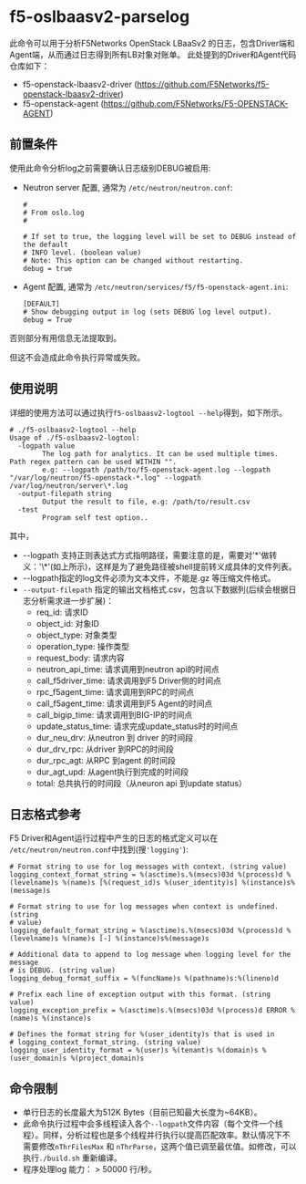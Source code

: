 # f5-oslbaasv2-parselog

此命令可以用于分析F5Networks OpenStack LBaaSv2 的日志，包含Driver端和Agent端，从而通过日志得到所有LB对象对账单。
此处提到的Driver和Agent代码仓库如下：
* f5-openstack-lbaasv2-driver (https://github.com/F5Networks/f5-openstack-lbaasv2-driver) 
* f5-openstack-agent (https://github.com/F5Networks/F5-OPENSTACK-AGENT)

## 前置条件

使用此命令分析log之前需要确认日志级别DEBUG被启用:

* Neutron server 配置, 通常为 `/etc/neutron/neutron.conf`:

  ```
  #
  # From oslo.log
  #

  # If set to true, the logging level will be set to DEBUG instead of the default
  # INFO level. (boolean value)
  # Note: This option can be changed without restarting.
  debug = true
  ```

* Agent 配置, 通常为  `/etc/neutron/services/f5/f5-openstack-agent.ini`: 

  ```
  [DEFAULT]
  # Show debugging output in log (sets DEBUG log level output).
  debug = True
  ```

否则部分有用信息无法提取到。

但这不会造成此命令执行异常或失败。

## 使用说明

详细的使用方法可以通过执行`f5-oslbaasv2-logtool --help`得到，如下所示。
```
# ./f5-oslbaasv2-logtool --help
Usage of ./f5-oslbaasv2-logtool:
  -logpath value
    	The log path for analytics. It can be used multiple times. Path regex pattern can be used WITHIN "".
    	e.g: --logpath /path/to/f5-openstack-agent.log --logpath "/var/log/neutron/f5-openstack-*.log" --logpath /var/log/neutron/server\*.log
  -output-filepath string
    	Output the result to file, e.g: /path/to/result.csv
  -test
    	Program self test option..
```

其中，
* --logpath 支持正则表达式方式指明路径，需要注意的是，需要对\'\*'做转义：'\\*'(如上所示)，这样是为了避免路径被shell提前转义成具体的文件列表。
* --logpath指定的log文件必须为文本文件，不能是.gz 等压缩文件格式。
* `--output-filepath` 指定的输出文档格式.csv，包含以下数据列(后续会根据日志分析需求进一步扩展)：
  * req_id: 请求ID
  * object_id: 对象ID
  * object_type: 对象类型
  * operation_type: 操作类型
  * request_body: 请求内容
  * neutron_api_time: 请求调用到neutron api的时间点
  * call_f5driver_time: 请求调用到F5 Driver侧的时间点
  * rpc_f5agent_time: 请求调用到RPC的时间点
  * call_f5agent_time: 请求调用到F5 Agent的时间点
  * call_bigip_time: 请求调用到BIG-IP的时间点
  * update_status_time: 请求完成update_status时的时间点
  * dur_neu_drv: 从neutron 到 driver 的时间段
  * dur_drv_rpc: 从driver 到RPC的时间段
  * dur_rpc_agt: 从RPC 到agent 的时间段
  * dur_agt_upd: 从agent执行到完成的时间段
  * total: 总共执行的时间段（从neuron api 到update status）

## 日志格式参考

F5 Driver和Agent运行过程中产生的日志的格式定义可以在 `/etc/neutron/neutron.conf`中找到(搜`'logging'`):

```
# Format string to use for log messages with context. (string value)
logging_context_format_string = %(asctime)s.%(msecs)03d %(process)d %(levelname)s %(name)s [%(request_id)s %(user_identity)s] %(instance)s%(message)s

# Format string to use for log messages when context is undefined. (string
# value)
logging_default_format_string = %(asctime)s.%(msecs)03d %(process)d %(levelname)s %(name)s [-] %(instance)s%(message)s

# Additional data to append to log message when logging level for the message
# is DEBUG. (string value)
logging_debug_format_suffix = %(funcName)s %(pathname)s:%(lineno)d

# Prefix each line of exception output with this format. (string value)
logging_exception_prefix = %(asctime)s.%(msecs)03d %(process)d ERROR %(name)s %(instance)s

# Defines the format string for %(user_identity)s that is used in
# logging_context_format_string. (string value)
logging_user_identity_format = %(user)s %(tenant)s %(domain)s %(user_domain)s %(project_domain)s
```

## 命令限制

* 单行日志的长度最大为512K Bytes（目前已知最大长度为~64KB）。
* 此命令执行过程中会多线程读入各个`--logpath`文件内容（每个文件一个线程）。同样，分析过程也是多个线程并行执行以提高匹配效率。默认情况下不需要修改`nThrFilesMax` 和 `nThrParse`，这两个值已调至最优值。如修改，可以执行`./build.sh` 重新编译。
* 程序处理log 能力： > 50000 行/秒。